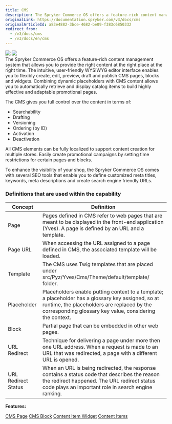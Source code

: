 ```yaml
---
title: CMS
description: The Spryker Commerce OS offers a feature-rich content management system that allows providing the right content at the right place at the right time.
originalLink: https://documentation.spryker.com/v3/docs/cms
originalArticleId: a83e4882-3bce-4682-be09-f383c6850332
redirect_from:
  - /v3/docs/cms
  - /v3/docs/en/cms
---
```


<div class='feature-text'>
    <div class='feature-images'>
    <img class="light-mode" src="https://spryker.s3.eu-central-1.amazonaws.com/docs/Document+360/Capabilities+icons/light/cms.svg"/>
    <img class="dark-mode" src="https://spryker.s3.eu-central-1.amazonaws.com/docs/Document+360/Capabilities+icons/dark/cms.svg"/>
    </div>
    <div class="feature-text-wrap">
The Spryker Commerce OS offers a feature-rich content management system that allows you to provide the right content at the right place at the right time. The intuitive, user-friendly WYSIWYG editor interface enables you to flexibly create, edit, preview, draft and publish CMS pages, blocks and widgets. Combining dynamic placeholders with CMS content allows you to automatically retrieve and display catalog items to build highly effective and adaptable promotional pages.	

The CMS gives you full control over the content in terms of:

* Searchability
* Drafting
* Versioning
* Ordering (by ID)
* Activation
* Deactivation

All CMS elements can be fully localized to support content creation for multiple stores. Easily create promotional campaigns by setting time restrictions for certain pages and blocks.

To enhance the visibility of your shop, the Spryker Commerce OS comes with several SEO tools that enable you to define customized meta titles, keywords, meta descriptions and create search engine friendly URLs.

### Definitions that are used within the capability

| Concept | Definition |
| --- | --- |
| Page | Pages defined in CMS refer to web pages that are meant to be displayed in the front-end application (Yves). A page is defined by an URL and a template. |
| Page URL | When accessing the URL assigned to a page defined in CMS, the associated template will be loaded. |
| Template | The CMS uses Twig templates that are placed under src/Pyz/Yves/Cms/Theme/default/template/ folder. |
| Placeholder | Placeholders enable putting context to a template; a placeholder has a glossary key assigned, so at runtime, the placeholders are replaced by the corresponding glossary key value, considering the context. |
| Block | Partial page that can be embedded in other web pages. |
| URL Redirect | Technique for delivering a page under more then one URL address. When a request is made to an URL that was redirected, a page with a different URL is opened. |
| URL Redirect Status | When an URL is being redirected, the response contains a status code that describes the reason the redirect happened. The URL redirect status code plays an important role in search engine ranking. |

**Features:**

<div>
<a class="feature-link" href="https://documentation.spryker.com/v4/docs/cms-page">CMS Page</a>     
<a class="feature-link" href="https://documentation.spryker.com/v3/docs/cms-block">CMS Block</a>
   <a class="feature-link" href="https://documentation.spryker.com/v3/docs/content-item-widgets-201907">Content Item Widget</a> 
 <a class="feature-link" href="https://documentation.spryker.com/v3/docs/content-items-201907">Content Items</a> 
